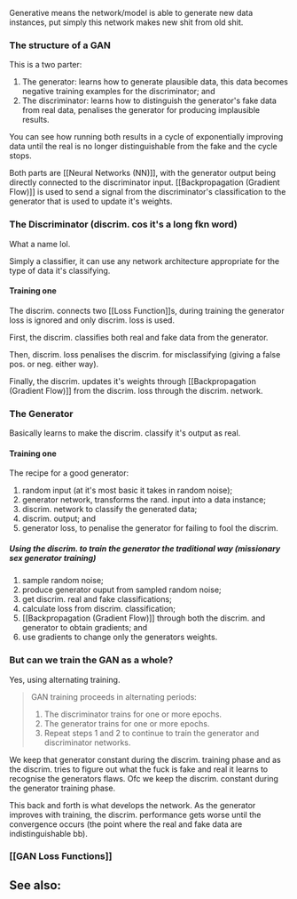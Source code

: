 Generative means the network/model is able to generate new data instances, put simply this network makes new shit from old shit.

### The structure of a GAN

This is a two parter:
1. The generator: learns how to generate plausible data, this data becomes negative training examples for the discriminator; and
2. The discriminator: learns how to distinguish the generator's fake data from real data, penalises the generator for producing implausible results.

You can see how running both results in a cycle of exponentially improving data until the real is no longer distinguishable from the fake and the cycle stops.

Both parts are [[Neural Networks (NN)]], with the generator output being directly connected to the discriminator input. [[Backpropagation (Gradient Flow)]] is used to send a signal from the discriminator's classification to the generator that is used to update it's weights.


### The Discriminator (discrim. cos it's a long fkn word)

What a name lol.

Simply a classifier, it can use any network architecture appropriate for the type of data it's classifying.

#### Training one

The discrim. connects two [[Loss Function]]s, during training the generator loss is ignored and only discrim. loss is used.

First, the discrim. classifies both real and fake data from the generator.

Then, discrim. loss penalises the discrim. for misclassifying (giving a false pos. or neg. either way).

Finally, the discrim. updates it's weights through [[Backpropagation (Gradient Flow)]] from the discrim. loss through the discrim. network.

### The Generator

Basically learns to make the discrim. classify it's output as real.

#### Training one

The recipe for a good generator:
1. random input (at it's most basic it takes in random noise);
2. generator network, transforms the rand. input into a data instance;
3. discrim. network to classify the generated data;
4. discrim. output; and
5. generator loss, to penalise the generator for failing to fool the discrim.

##### Using the discrim. to train the generator the traditional way (missionary sex generator training)

1. sample random noise;
2. produce generator ouput from sampled random noise;
3. get discrim. real and fake classifications;
4. calculate loss from discrim. classification;
5. [[Backpropagation (Gradient Flow)]] through both the discrim. and generator to obtain gradients; and
6. use gradients to change only the generators weights.

### But can we train the GAN as a whole?

Yes, using alternating training.

> GAN training proceeds in alternating periods:
> 1.  The discriminator trains for one or more epochs.
> 2.  The generator trains for one or more epochs.
> 3.  Repeat steps 1 and 2 to continue to train the generator and discriminator networks.

We keep that generator constant during the discrim. training phase and as the discrim. tries to figure out what the fuck is fake and real it learns to recognise the generators flaws. Ofc we keep the discrim. constant during the generator training phase.

This back and forth is what develops the network. As the generator improves with training, the discrim. performance gets worse until the convergence occurs (the point where the real and fake data are indistinguishable bb).

### [[GAN Loss Functions]]

See also:
- 

